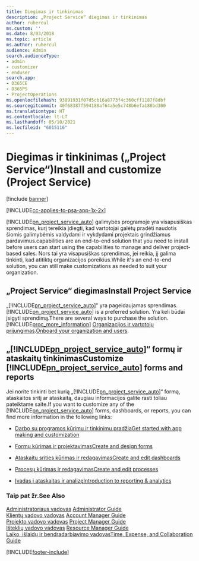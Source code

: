 ```yaml
---
title: Diegimas ir tinkinimas
description: „Project Service“ diegimas ir tinkinimas
author: ruhercul
ms.custom: ''
ms.date: 8/03/2018
ms.topic: article
ms.author: ruhercul
audience: Admin
search.audienceType:
- admin
- customizer
- enduser
search.app:
- D365CE
- D365PS
- ProjectOperations
ms.openlocfilehash: 93891931f07d5cb16a8773f4c360cff1187f8dbf
ms.sourcegitcommit: 40f68387f594180af64a5e5c748b6efa188bd300
ms.translationtype: HT
ms.contentlocale: lt-LT
ms.lasthandoff: 05/10/2021
ms.locfileid: "6015116"
---
```

# <a name="install-and-customize-project-service"></a><span data-ttu-id="d265f-103">Diegimas ir tinkinimas („Project Service“)</span><span class="sxs-lookup"><span data-stu-id="d265f-103">Install and customize (Project Service)</span></span>

[!include [banner](../includes/psa-now-project-operations.md)]

[!INCLUDE[cc-applies-to-psa-app-1x-2x](../includes/cc-applies-to-psa-app-1x-2x.md)]

[!INCLUDE[pn_project_service_auto](../includes/pn-project-service-auto.md)] <span data-ttu-id="d265f-104">galimybės programoje yra visapusiškas sprendimas, kurį tereikia įdiegti, kad vartotojai galėtų pradėti naudotis šiomis galimybėmis valdydami ir vykdydami projektais grindžiamus pardavimus.</span><span class="sxs-lookup"><span data-stu-id="d265f-104">capabilities are an end-to-end solution that you need to install before users can start using the capabilities to manage and deliver project-based sales.</span></span> <span data-ttu-id="d265f-105">Nors tai yra visapusiškas sprendimas, jei reikia, jį galima tinkinti, kad atitiktų organizacijos poreikius.</span><span class="sxs-lookup"><span data-stu-id="d265f-105">While it's an end-to-end solution, you can still make customizations as needed to suit your organization.</span></span>  
<!-- TODO: I expect to find the information on how to get and install this here. Please find that and add it here. Same for Project Service.--> 
  
## <a name="install-project-service"></a><span data-ttu-id="d265f-106">„Project Service“ diegimas</span><span class="sxs-lookup"><span data-stu-id="d265f-106">Install Project Service</span></span>  
 <span data-ttu-id="d265f-107">„[!INCLUDE[pn_project_service_auto](../includes/pn-project-service-auto.md)]‟ yra pageidaujamas sprendimas.</span><span class="sxs-lookup"><span data-stu-id="d265f-107">[!INCLUDE[pn_project_service_auto](../includes/pn-project-service-auto.md)] is a preferred solution.</span></span> <span data-ttu-id="d265f-108">Yra keli būdai įsigyti sprendimą.</span><span class="sxs-lookup"><span data-stu-id="d265f-108">There are several ways to purchase the solution.</span></span> [!INCLUDE[proc_more_information](../includes/proc-more-information.md)] <span data-ttu-id="d265f-109">[Organizacijos ir vartotojų prijungimas](/dynamics365/customerengagement/on-premises/admin/onboard-your-organization-and-users-to-dynamics-365-online).</span><span class="sxs-lookup"><span data-stu-id="d265f-109">[Onboard your organization and users](/dynamics365/customerengagement/on-premises/admin/onboard-your-organization-and-users-to-dynamics-365-online).</span></span>  
  
## <a name="customize-pn_project_service_auto-forms-and-reports"></a><span data-ttu-id="d265f-110">„[!INCLUDE[pn_project_service_auto](../includes/pn-project-service-auto.md)]“ formų ir ataskaitų tinkinimas</span><span class="sxs-lookup"><span data-stu-id="d265f-110">Customize [!INCLUDE[pn_project_service_auto](../includes/pn-project-service-auto.md)] forms and reports</span></span>  
 <span data-ttu-id="d265f-111">Jei norite tinkinti bet kurią „[!INCLUDE[pn_project_service_auto](../includes/pn-project-service-auto.md)]“ formą, ataskaitos sritį ar ataskaitą, daugiau informacijos galite rasti toliau pateiktame saite.</span><span class="sxs-lookup"><span data-stu-id="d265f-111">If you want to customize any of the [!INCLUDE[pn_project_service_auto](../includes/pn-project-service-auto.md)] forms, dashboards, or reports, you can find more information in the following links:</span></span>  
  
- [<span data-ttu-id="d265f-112">Darbo su programos kūrimu ir tinkinimu pradžia</span><span class="sxs-lookup"><span data-stu-id="d265f-112">Get started with app making and customization</span></span>](/dynamics365/customerengagement/on-premises/customize/getting-started-customization)  
  
- [<span data-ttu-id="d265f-113">Formų kūrimas ir projektavimas</span><span class="sxs-lookup"><span data-stu-id="d265f-113">Create and design forms</span></span>](/dynamics365/customerengagement/on-premises/customize/create-design-forms)  
  
- [<span data-ttu-id="d265f-114">Ataskaitų srities kūrimas ir redagavimas</span><span class="sxs-lookup"><span data-stu-id="d265f-114">Create and edit dashboards</span></span>](/dynamics365/customerengagement/on-premises/customize/create-edit-dashboards)  
  
- [<span data-ttu-id="d265f-115">Procesų kūrimas ir redagavimas</span><span class="sxs-lookup"><span data-stu-id="d265f-115">Create and edit processes</span></span>](/dynamics365/customerengagement/on-premises/customize/guide-staff-through-common-tasks-processes)  
  
- [<span data-ttu-id="d265f-116">Įvadas į ataskaitas ir analizę</span><span class="sxs-lookup"><span data-stu-id="d265f-116">Introduction to reporting & analytics</span></span>](/dynamics365/customerengagement/on-premises/analytics/reporting-analytics-with-dynamics-365)  
  
### <a name="see-also"></a><span data-ttu-id="d265f-117">Taip pat žr.</span><span class="sxs-lookup"><span data-stu-id="d265f-117">See Also</span></span>  
 <span data-ttu-id="d265f-118">[Administratoriaus vadovas](../psa/admin-guide.md) </span><span class="sxs-lookup"><span data-stu-id="d265f-118">[Administrator Guide](../psa/admin-guide.md) </span></span>  
 <span data-ttu-id="d265f-119">[Klientų vadovo vadovas](../psa/account-manager-guide.md) </span><span class="sxs-lookup"><span data-stu-id="d265f-119">[Account Manager Guide](../psa/account-manager-guide.md) </span></span>  
 <span data-ttu-id="d265f-120">[Projekto vadovo vadovas](../psa/project-manager-guide.md) </span><span class="sxs-lookup"><span data-stu-id="d265f-120">[Project Manager Guide](../psa/project-manager-guide.md) </span></span>  
 <span data-ttu-id="d265f-121">[Išteklių vadovo vadovas](../psa/resource-manager-guide.md) </span><span class="sxs-lookup"><span data-stu-id="d265f-121">[Resource Manager Guide](../psa/resource-manager-guide.md) </span></span>  
 [<span data-ttu-id="d265f-122">Laiko, išlaidų ir bendradarbiavimo vadovas</span><span class="sxs-lookup"><span data-stu-id="d265f-122">Time, Expense, and Collaboration Guide</span></span>](../psa/time-expense-collaboration-guide.md)


[!INCLUDE[footer-include](../includes/footer-banner.md)]